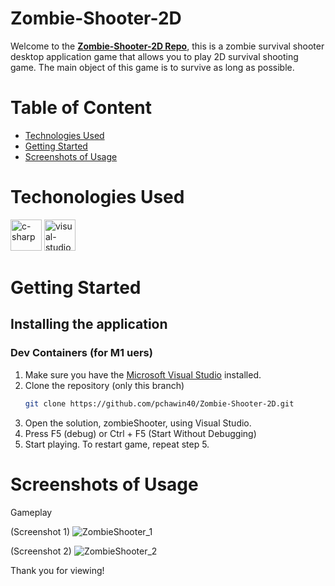 # **Zombie-Shooter-2D**

Welcome to the **[Zombie-Shooter-2D Repo](https://github.com/pchawin40/Zombie-Shooter-2D)**, this is a zombie survival shooter desktop application game that allows you to play
2D survival shooting game. The main object of this game is to survive as long as possible.

# Table of Content

- [Technologies Used](#techonologies-used)
- [Getting Started](#getting-started)
- [Screenshots of Usage](#screenshots-of-usage)

# Techonologies Used
<img src="https://cdn.jsdelivr.net/gh/devicons/devicon/icons/csharp/csharp-original.svg" alt="c-sharp" width="50"/> <img src="https://cdn.jsdelivr.net/gh/devicons/devicon/icons/visualstudio/visualstudio-plain-wordmark.svg" alt="visual-studio" width="50"/>


# Getting Started
## Installing the application
### Dev Containers (for M1 uers)

1. Make sure you have the [Microsoft Visual Studio](https://visualstudio.microsoft.com/) installed.
2. Clone the repository (only this branch)
   ```bash
   git clone https://github.com/pchawin40/Zombie-Shooter-2D.git
   ```
4. Open the solution, zombieShooter, using Visual Studio.
6. Press F5 (debug) or Ctrl + F5 (Start Without Debugging)
7. Start playing. To restart game, repeat step 5.

# Screenshots of Usage

Gameplay

(Screenshot 1)
![ZombieShooter_1](https://res.cloudinary.com/dfz7bzhoi/image/upload/v1672536348/ZombieShooter/ZombieShooter_1_esjirp.png)

(Screenshot 2)
![ZombieShooter_2](https://res.cloudinary.com/dfz7bzhoi/image/upload/v1672536348/ZombieShooter/ZombieShooter_2_n6pjq5.png)

Thank you for viewing!
